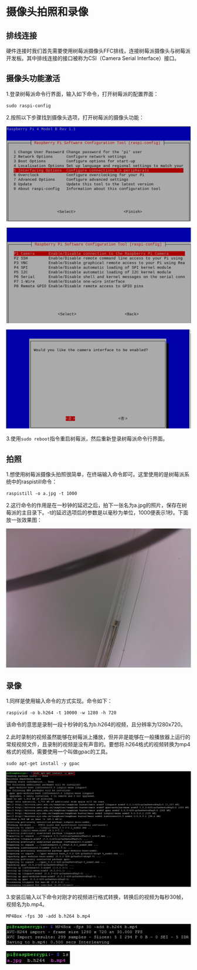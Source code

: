 # 摄像头拍照和录像

## 排线连接

硬件连接时我们首先需要使用树莓派摄像头FFC排线，连接树莓派摄像头与树莓派开发板。其中排线连接的接口被称为CSI（Camera Serial Interface）接口。

## 摄像头功能激活

1.登录树莓派命令行界面，输入如下命令，打开树莓派的配置界面：

```
sudo raspi-config
```

2.按照以下步骤找到摄像头选项，打开树莓派的摄像头功能：

![avatar](4.png)

![avatar](5.png)

![avatar](6.png)

3.使用```sudo reboot```指令重启树莓派，然后重新登录树莓派命令行界面。

## 拍照

1.想使用树莓派摄像头拍照很简单，在终端输入命令即可。这里使用的是树莓派系统中的raspistill命令：

```
raspistill -o a.jpg -t 1000
```

2.这行命令的作用是在一秒钟的延迟之后，拍下一张名为a.jpg的照片，保存在树莓派的主目录下。-t的延迟选项后的参数是以毫秒为单位，1000便表示1秒。下面放一张效果图：

![avatar](a.jpg)

## 录像

1.同样是使用输入命令的方式实现。命令如下：

```
raspivid -o b.h264 -t 10000 -w 1280 -h 720
```

该命令的意思是录制一段十秒钟的名为b.h264的视频，且分辨率为1280x720。

2.此时录制的视频虽然能够在树莓派上播放，但并非是能够在一般播放器上运行的常规视频文件，且录制的视频是没有声音的。要想将.h264格式的视频转换为mp4格式的视频，需要使用一个叫做gpac的工具。

```
sudo apt-get install -y gpac
```

![avatar](1.png)

3.安装后输入以下命令对刚才的视频进行格式转换，转换后的视频为每秒30帧，视频名为b.mp4。

```
MP4Box -fps 30 -add b.h264 b.mp4
```

![avatar](2.png)

![avatar](3.png)
